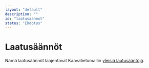 ```yaml
---
layout: "default"
description: ""
id: "laatusaannot"
status: "Ehdotus"
---
```

# Laatusäännöt

Nämä laatusäännöt laajentavat Kaavatietomallin [yleisiä laatusääntöjä](https://tietomallit.ymparisto.fi/kaavatiedot/v1.1/looginenmalli/laatusaannot.html).
